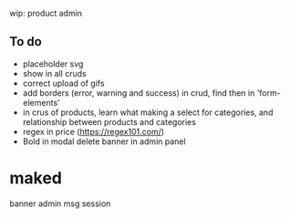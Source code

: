 <!-- <p align="center"><a href="https://laravel.com" target="_blank"><img src="https://raw.githubusercontent.com/laravel/art/master/logo-lockup/5%20SVG/2%20CMYK/1%20Full%20Color/laravel-logolockup-cmyk-red.svg" width="400" alt="Laravel Logo"></a></p>

<p align="center">
<a href="https://github.com/laravel/framework/actions"><img src="https://github.com/laravel/framework/workflows/tests/badge.svg" alt="Build Status"></a>
<a href="https://packagist.org/packages/laravel/framework"><img src="https://img.shields.io/packagist/dt/laravel/framework" alt="Total Downloads"></a>
<a href="https://packagist.org/packages/laravel/framework"><img src="https://img.shields.io/packagist/v/laravel/framework" alt="Latest Stable Version"></a>
<a href="https://packagist.org/packages/laravel/framework"><img src="https://img.shields.io/packagist/l/laravel/framework" alt="License"></a>
</p> -->

wip: product admin

## To do

- placeholder svg
- show in all cruds
- correct upload of gifs
- add borders (error, warning and success) in crud, find then in 'form-elements'
- in crus of products, learn what making a select for categories, and relationship between products and categories
- regex in price (https://regex101.com/)
- Bold in modal delete banner in admin panel

# maked

banner admin
msg session

<!-- This is a a text, this is a a text, this is a a text, this is a a text, this is a a text, this is a a text, this is a a text, this is a a text, this is a a text, this is a a text, this is a a text, this is a a text, this is a a text, this is a a text and this is a a text. -->

<!-- - This is a list
- This is a list
- This is a list -->

<!-- # This is a title 1 -->
<!-- ## This is a title 2 -->
<!-- ### This is a title 3 -->

<!-- [This is a pretty link](https://www.likedsg.com)
[taylor@laravel.com](mailto:taylor@laravel.com) -->

<!-- **This is a bold text** -->
